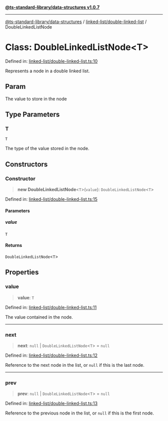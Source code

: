 [**@ts-standard-library/data-structures v1.0.7**](../../../README.md)

***

[@ts-standard-library/data-structures](../../../modules.md) / [linked-list/double-linked-list](../README.md) / DoubleLinkedListNode

# Class: DoubleLinkedListNode\<T\>

Defined in: [linked-list/double-linked-list.ts:10](https://github.com/gabaudette/ts-stdlib/blob/be448e6a9d9c20c6c2f27f6550ce4e65fc8c9b89/packages/data-structures/src/linked-list/double-linked-list.ts#L10)

Represents a node in a double linked list.

## Param

The value to store in the node

## Type Parameters

### T

`T`

The type of the value stored in the node.

## Constructors

### Constructor

> **new DoubleLinkedListNode**\<`T`\>(`value`): `DoubleLinkedListNode`\<`T`\>

Defined in: [linked-list/double-linked-list.ts:15](https://github.com/gabaudette/ts-stdlib/blob/be448e6a9d9c20c6c2f27f6550ce4e65fc8c9b89/packages/data-structures/src/linked-list/double-linked-list.ts#L15)

#### Parameters

##### value

`T`

#### Returns

`DoubleLinkedListNode`\<`T`\>

## Properties

### value

> **value**: `T`

Defined in: [linked-list/double-linked-list.ts:11](https://github.com/gabaudette/ts-stdlib/blob/be448e6a9d9c20c6c2f27f6550ce4e65fc8c9b89/packages/data-structures/src/linked-list/double-linked-list.ts#L11)

The value contained in the node.

***

### next

> **next**: `null` \| `DoubleLinkedListNode`\<`T`\> = `null`

Defined in: [linked-list/double-linked-list.ts:12](https://github.com/gabaudette/ts-stdlib/blob/be448e6a9d9c20c6c2f27f6550ce4e65fc8c9b89/packages/data-structures/src/linked-list/double-linked-list.ts#L12)

Reference to the next node in the list, or `null` if this is the last node.

***

### prev

> **prev**: `null` \| `DoubleLinkedListNode`\<`T`\> = `null`

Defined in: [linked-list/double-linked-list.ts:13](https://github.com/gabaudette/ts-stdlib/blob/be448e6a9d9c20c6c2f27f6550ce4e65fc8c9b89/packages/data-structures/src/linked-list/double-linked-list.ts#L13)

Reference to the previous node in the list, or `null` if this is the first node.
